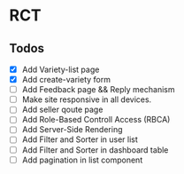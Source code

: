 # RCT

## Todos


- [x] Add Variety-list page
- [x] Add create-variety form
- [ ] Add Feedback page && Reply mechanism
- [ ] Make site responsive in all devices.
- [ ] Add seller qoute page
- [ ] Add Role-Based Controll Access (RBCA)
- [ ] Add Server-Side Rendering
- [ ] Add Filter and Sorter in user list
- [ ] Add Filter and Sorter in dashboard table
- [ ] Add pagination in list component
